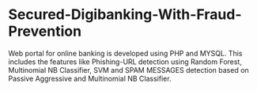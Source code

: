 # Secured-Digibanking-With-Fraud-Prevention
Web portal for online banking is developed using PHP and MYSQL. This includes the features like Phishing-URL detection using Random Forest, Multinomial NB Classifier, SVM and SPAM MESSAGES detection based on Passive Aggressive and Multinomial NB Classifier.
